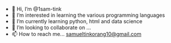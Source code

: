 - 👋 Hi, I’m @1sam-tink
- 👀 I’m interested in learning the various programming languages
- 🌱 I’m currently learning python, html and data science
- 💞️ I’m looking to collaborate on ...
- 📫 How to reach me... samueltinkorang10@gmail.com

<!---
1sam-tink/1sam-tink is a ✨ special ✨ repository because its `README.md` (this file) appears on your GitHub profile.
You can click the Preview link to take a look at your changes.
--->
